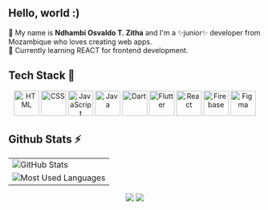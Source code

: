 ## Hello, world :)

💬 My name is **Ndhambi Osvaldo T. Zitha** and I'm a ✨junior✨ developer from Mozambique who loves creating web apps. <br/>
🌱 Currently learning REACT for frontend development.

## Tech Stack 🚀
<p align="center">
  <!-- Core Skills -->
  <img src="https://skillicons.dev/icons?i=html" alt="HTML" width="50" />
  <img src="https://skillicons.dev/icons?i=css" alt="CSS" width="50" />
  <img src="https://skillicons.dev/icons?i=javascript" alt="JavaScript" width="50" />
  <img src="https://skillicons.dev/icons?i=java" alt="Java" width="50" />
  <img src="https://skillicons.dev/icons?i=dart" alt="Dart" width="50" />
  <img src="https://skillicons.dev/icons?i=flutter" alt="Flutter" width="50" />
  <img src="https://skillicons.dev/icons?i=react" alt="React" width="50" />
  <img src="https://skillicons.dev/icons?i=firebase" alt="Firebase" width="50" />
  <img src="https://skillicons.dev/icons?i=figma" alt="Figma" width="50" />
</p>

## Github Stats ⚡
<center>
<table>
  <tr>
    <td>
      <img src="https://github-readme-stats.vercel.app/api?username=ndhambii&show_icons=true&theme=radical&cache_seconds=1800" alt="GitHub Stats" />
    </td>
  </tr>
  <tr>
    <td>
      <img src="https://github-readme-stats.vercel.app/api/top-langs/?username=ndhambii&layout=compact&theme=radical&cache_seconds=1800" alt="Most Used Languages" />
    </td>
  </tr>
</table>
</center>

<div align='center'>
   <a href="https://www.linkedin.com/in/ndhambii/" target="_blank"><img src="https://img.shields.io/badge/-LinkedIn-%230077B5?style=for-the-badge&logo=linkedin&logoColor=white" target="_blank"></a>  
  <a href = "mailto:osvaldondhambi@gmail.com"><img src="https://img.shields.io/badge/Gmail-D14836?style=for-the-badge&logo=gmail&logoColor=white" target="_blank"></a>   
</div>

